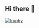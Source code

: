 ## Hi there 👋
[![trophy](https://github-profile-trophy.vercel.app/?username=Verius50)](https://github.com/ryo-ma/github-profile-trophy&theme=juicyfresh)
<!--
**Verius50/Verius50** is a ✨ _special_ ✨ repository because its `README.md` (this file) appears on your GitHub profile.

Here are some ideas to get you started:

- 🔭 I’m currently working on ...
- 🌱 I’m currently learning ...
- 👯 I’m looking to collaborate on ...
- 🤔 I’m looking for help with ...
- 💬 Ask me about ...
- 📫 How to reach me: ...
- 😄 Pronouns: ...
- ⚡ Fun fact: ...
-->

